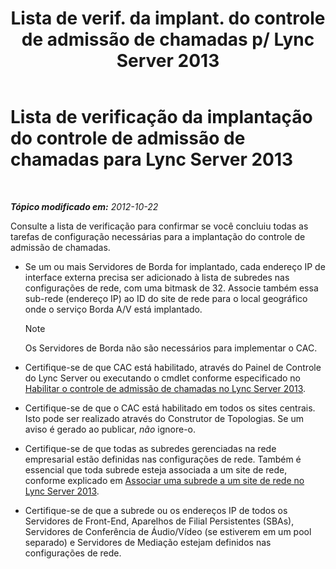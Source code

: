 ﻿---
title: "Lista de verif. da implant. do controle de admissão de chamadas p/ Lync Server 2013"
TOCTitle: "Lista de verif. da implant. do controle de admissão de chamadas p/ Lync Server 2013"
ms:assetid: d56a525f-3da5-4ac0-a311-0c5efd98c9df
ms:mtpsurl: https://technet.microsoft.com/pt-br/library/Gg398928(v=OCS.15)
ms:contentKeyID: 49308231
ms.date: 05/19/2016
mtps_version: v=OCS.15
ms.translationtype: HT
---

# Lista de verificação da implantação do controle de admissão de chamadas para Lync Server 2013

 

_**Tópico modificado em:** 2012-10-22_

Consulte a lista de verificação para confirmar se você concluiu todas as tarefas de configuração necessárias para a implantação do controle de admissão de chamadas.

  - Se um ou mais Servidores de Borda for implantado, cada endereço IP de interface externa precisa ser adicionado à lista de subredes nas configurações de rede, com uma bitmask de 32. Associe também essa sub-rede (endereço IP) ao ID do site de rede para o local geográfico onde o serviço Borda A/V está implantado.
    
    > [!NOTE]  
    > Os Servidores de Borda não são necessários para implementar o CAC.

  - Certifique-se de que CAC está habilitado, através do Painel de Controle do Lync Server ou executando o cmdlet conforme especificado no [Habilitar o controle de admissão de chamadas no Lync Server 2013](lync-server-2013-enable-call-admission-control.md).

  - Certifique-se de que o CAC está habilitado em todos os sites centrais. Isto pode ser realizado através do Construtor de Topologias. Se um aviso é gerado ao publicar, *não* ignore-o.

  - Certifique-se de que todas as subredes gerenciadas na rede empresarial estão definidas nas configurações de rede. Também é essencial que toda subrede esteja associada a um site de rede, conforme explicado em [Associar uma subrede a um site de rede no Lync Server 2013](lync-server-2013-associate-a-subnet-with-a-network-site.md).

  - Certifique-se de que a subrede ou os endereços IP de todos os Servidores de Front-End, Aparelhos de Filial Persistentes (SBAs), Servidores de Conferência de Áudio/Vídeo (se estiverem em um pool separado) e Servidores de Mediação estejam definidos nas configurações de rede.

